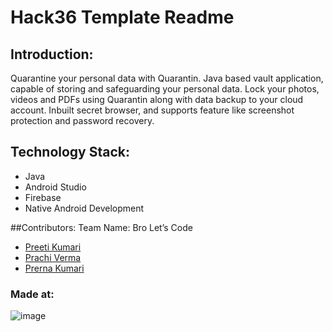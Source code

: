# Hack36 Template Readme

## Introduction: 
Quarantine your personal data with Quarantin. Java based vault application, capable of storing and safeguarding your personal data. Lock your photos, videos and PDFs using Quarantin along with data backup to your cloud account.
Inbuilt secret browser, and supports feature like screenshot protection and password recovery.

## Technology Stack:
- Java
- Android Studio
- Firebase
- Native Android Development

##Contributors: 
Team Name: Bro Let’s Code 
- [Preeti Kumari](https://github.com/Preeti811)
- [Prachi Verma](https://github.com/Prachi-121)
- [Prerna Kumari](https://github.com/prernak456)

### Made at:
![image](https://user-images.githubusercontent.com/76868468/176120781-82d79b19-3bb7-4d5d-8f89-c322d23fb926.png)

